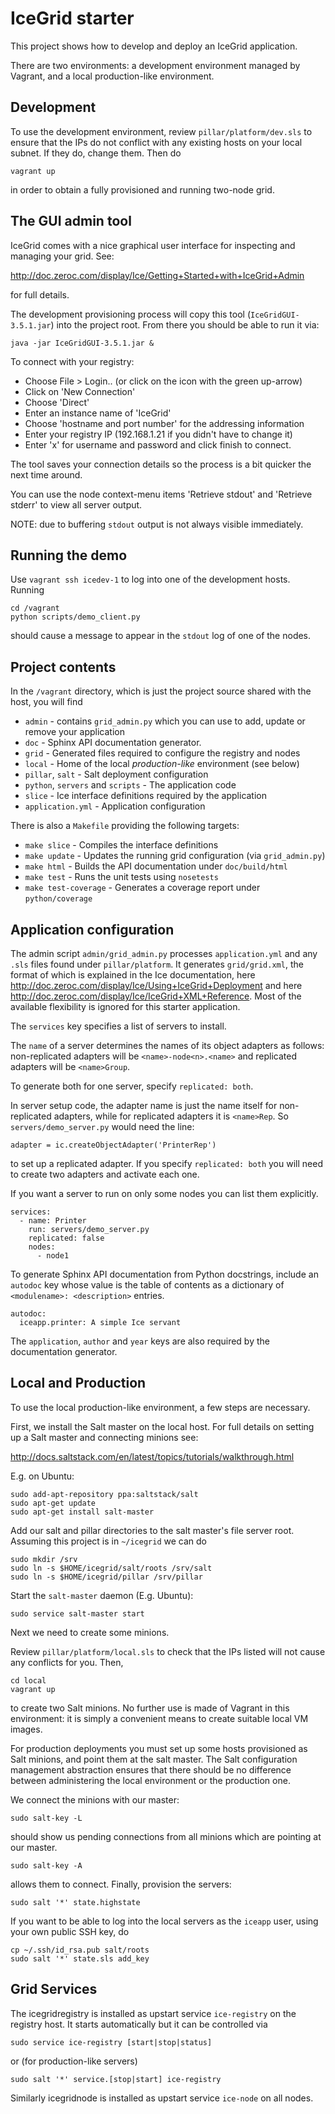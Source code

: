 IceGrid starter
===============

This project shows how to develop and deploy an IceGrid application.

There are two environments: a development environment managed by
Vagrant, and a local production-like environment.

Development
-----------

To use the development environment, review `pillar/platform/dev.sls` to
ensure that the IPs do not conflict with any existing hosts on your
local subnet. If they do, change them. Then do

    vagrant up

in order to obtain a fully provisioned and running two-node grid.

The GUI admin tool
------------------

IceGrid comes with a nice graphical user interface for inspecting and
managing your grid. See:

  http://doc.zeroc.com/display/Ice/Getting+Started+with+IceGrid+Admin

for full details.

The development provisioning process will copy this tool
(`IceGridGUI-3.5.1.jar`) into the project root. From there you should be able to run it via:

    java -jar IceGridGUI-3.5.1.jar &

To connect with your registry:

 * Choose File > Login.. (or click on the icon with the green up-arrow)
 * Click on 'New Connection'
 * Choose 'Direct'
 * Enter an instance name of 'IceGrid'
 * Choose 'hostname and port number' for the addressing information
 * Enter your registry IP (192.168.1.21 if you didn't have to change it)
 * Enter 'x' for username and password and click finish to connect.

The tool saves your connection details so the process is a bit quicker
the next time around.

You can use the node context-menu items 'Retrieve stdout' and
'Retrieve stderr' to view all server output.

NOTE: due to buffering `stdout` output is not always visible immediately.

Running the demo
----------------

Use `vagrant ssh icedev-1` to log into one of the development hosts. Running

    cd /vagrant
    python scripts/demo_client.py

should cause a message to appear in the `stdout` log of one of the nodes.

Project contents
----------------

In the `/vagrant` directory, which is just the project source shared
with the host, you will find

* `admin` - contains `grid_admin.py` which you can use to add, update
            or remove your application
* `doc` - Sphinx API documentation generator.
* `grid` - Generated files required to configure the registry and nodes
* `local` - Home of the local *production-like* environment (see below)
* `pillar`, `salt` - Salt deployment configuration
* `python`, `servers` and `scripts` - The application code
* `slice` - Ice interface definitions required by the application
* `application.yml` - Application configuration

There is also a `Makefile` providing the following targets:

* `make slice` - Compiles the interface definitions
* `make update` - Updates the running grid configuration (via `grid_admin.py`)
* `make html` - Builds the API documentation under `doc/build/html`
* `make test` - Runs the unit tests using `nosetests`
* `make test-coverage` - Generates a coverage report under `python/coverage`

Application configuration
-------------------------

The admin script `admin/grid_admin.py` processes `application.yml` and
any `.sls` files found under `pillar/platform`. It generates
`grid/grid.xml`, the format of which is explained in the Ice
documentation, here
http://doc.zeroc.com/display/Ice/Using+IceGrid+Deployment and here
http://doc.zeroc.com/display/Ice/IceGrid+XML+Reference.
Most of the available flexibility is ignored for this starter application.

The `services` key specifies a list of servers to install.

The `name` of a server determines the names of its object adapters as
follows: non-replicated adapters will be `<name>-node<n>.<name>` and
replicated adapters will be `<name>Group`.

To generate both for one server, specify `replicated: both`.

In server setup code, the adapter name is just the name itself for
non-replicated adapters, while for replicated adapters it is
`<name>Rep`. So `servers/demo_server.py` would need the line:

    adapter = ic.createObjectAdapter('PrinterRep')

to set up a replicated adapter. If you specify `replicated: both`
you will need to create two adapters and activate each one.

If you want a server to run on only some nodes you can list them
explicitly.

    services:
      - name: Printer
        run: servers/demo_server.py
        replicated: false
        nodes:
          - node1

To generate Sphinx API documentation from Python docstrings,
include an `autodoc` key whose value is the table of contents
as a dictionary of `<modulename>: <description>` entries.

    autodoc:
      iceapp.printer: A simple Ice servant

The `application`, `author` and `year` keys are also required by the
documentation generator.


Local and Production
--------------------

To use the local production-like environment, a few steps are
necessary.

First, we install the Salt master on the local host. For full details
on setting up a Salt master and connecting minions see:

  http://docs.saltstack.com/en/latest/topics/tutorials/walkthrough.html

E.g. on Ubuntu:

    sudo add-apt-repository ppa:saltstack/salt
    sudo apt-get update
    sudo apt-get install salt-master

Add our salt and pillar directories to the salt master's file
server root. Assuming this project is in `~/icegrid` we can do

    sudo mkdir /srv
    sudo ln -s $HOME/icegrid/salt/roots /srv/salt
    sudo ln -s $HOME/icegrid/pillar /srv/pillar

Start the `salt-master` daemon (E.g. Ubuntu):

    sudo service salt-master start

Next we need to create some minions.

Review `pillar/platform/local.sls` to check that the IPs listed will
not cause any conflicts for you. Then,

    cd local
    vagrant up

to create two Salt minions. No further use is made of Vagrant in this
environment: it is simply a convenient means to create suitable local
VM images.

For production deployments you must set up some hosts provisioned as
Salt minions, and point them at the salt master. The Salt
configuration management abstraction ensures that there should be no
difference between administering the local environment or the
production one.

We connect the minions with our master:

    sudo salt-key -L

should show us pending connections from all minions which are pointing
at our master.

    sudo salt-key -A

allows them to connect. Finally, provision the servers:

    sudo salt '*' state.highstate

If you want to be able to log into the local servers as the `iceapp`
user, using your own public SSH key, do

    cp ~/.ssh/id_rsa.pub salt/roots
    sudo salt '*' state.sls add_key

Grid Services
-------------

The icegridregistry is installed as upstart service `ice-registry` on
the registry host. It starts automatically but it can be controlled via

    sudo service ice-registry [start|stop|status]

or (for production-like servers)

    sudo salt '*' service.[stop|start] ice-registry

Similarly icegridnode is installed as upstart service `ice-node` on all
nodes.

